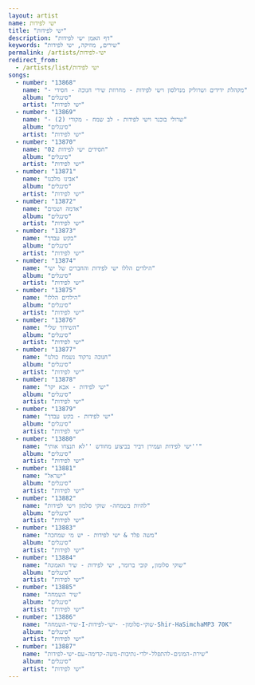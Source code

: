 ```yaml
---
layout: artist
name: ישי לפידות
title: "ישי לפידות"
description: "דף האמן ישי לפידות"
keywords: "שירים, מוזיקה, ישי לפידות"
permalink: /artists/ישי-לפידות
redirect_from:
  - /artists/list/ישי לפידות
songs:
  - number: "13868"
    name: "- מקהלת ידידים ושרוליק מנדלסון וישי לפידות - מחרוזת שירי חנוכה - חסידי"
    album: "סינגלים"
    artist: "ישי לפידות"
  - number: "13869"
    name: "- שרולי בוכנר וישי לפידות - לב שמח - מקורי (2)"
    album: "סינגלים"
    artist: "ישי לפידות"
  - number: "13870"
    name: "02 חסידים ישי לפידות"
    album: "סינגלים"
    artist: "ישי לפידות"
  - number: "13871"
    name: "אבינו מלכנו"
    album: "סינגלים"
    artist: "ישי לפידות"
  - number: "13872"
    name: "אדמה ושמים"
    album: "סינגלים"
    artist: "ישי לפידות"
  - number: "13873"
    name: "בקש עבדך"
    album: "סינגלים"
    artist: "ישי לפידות"
  - number: "13874"
    name: "הילדים הללו ישי לפידות והחברים של ישי"
    album: "סינגלים"
    artist: "ישי לפידות"
  - number: "13875"
    name: "הילדים הללו"
    album: "סינגלים"
    artist: "ישי לפידות"
  - number: "13876"
    name: "השידוך שלי"
    album: "סינגלים"
    artist: "ישי לפידות"
  - number: "13877"
    name: "חנוכה נרקוד נשמח כולנו"
    album: "סינגלים"
    artist: "ישי לפידות"
  - number: "13878"
    name: "ישי לפידות - אבא יקר"
    album: "סינגלים"
    artist: "ישי לפידות"
  - number: "13879"
    name: "ישי לפידות - בקש עבדך"
    album: "סינגלים"
    artist: "ישי לפידות"
  - number: "13880"
    name: "ישי לפידות ועמירן דביר בביצוע מחודש ''לא תנצחו אותי''"
    album: "סינגלים"
    artist: "ישי לפידות"
  - number: "13881"
    name: "ישראל"
    album: "סינגלים"
    artist: "ישי לפידות"
  - number: "13882"
    name: "להיות בשמחה- שוקי סלמון וישי לפידות"
    album: "סינגלים"
    artist: "ישי לפידות"
  - number: "13883"
    name: "משה פלד & ישי לפידות - יש מי שמחכה"
    album: "סינגלים"
    artist: "ישי לפידות"
  - number: "13884"
    name: "שוקי סלומון, קובי ברומר, ישי לפידות - שיר האמונה"
    album: "סינגלים"
    artist: "ישי לפידות"
  - number: "13885"
    name: "שיר השמחה"
    album: "סינגלים"
    artist: "ישי לפידות"
  - number: "13886"
    name: "שיר-השמחה-I-שוקי-סלומון- -ישי-לפידות-Shir-HaSimchaMP3 70K"
    album: "סינגלים"
    artist: "ישי לפידות"
  - number: "13887"
    name: "שירת-המונים-להתפלל-ילדי-נתיבות-משה-קדימה-עם-ישי-לפידות"
    album: "סינגלים"
    artist: "ישי לפידות"
---
```


